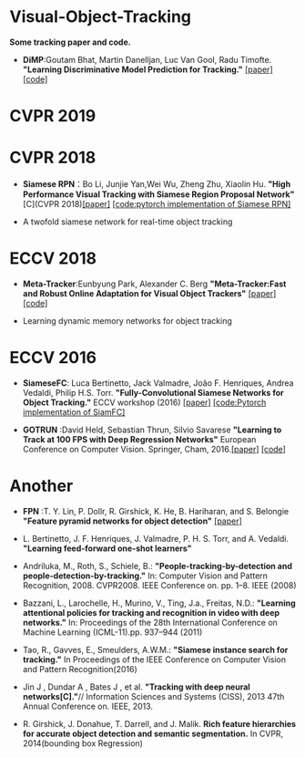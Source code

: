 # Visual-Object-Tracking
**Some tracking paper and code.**

* **DiMP**:Goutam Bhat, Martin Danelljan, Luc Van Gool, Radu Timofte.
**"Learning Discriminative Model Prediction for Tracking."**  [[paper]](https://arxiv.org/pdf/1904.07220.pdf)  [[code]](https://github.com/visionml/pytracking)   

# CVPR 2019



# CVPR 2018
* **Siamese RPN**：Bo Li, Junjie Yan,Wei Wu, Zheng Zhu, Xiaolin Hu.  **"High Performance Visual Tracking with Siamese Region Proposal Network"**[C](CVPR 2018)[[paper]](http://openaccess.thecvf.com/content_cvpr_2018/papers/Li_High_Performance_Visual_CVPR_2018_paper.pdf)  [[code:pytorch implementation of Siamese RPN]](https://github.com/HelloRicky123/Siamese-RPN)

* A twofold siamese network for real-time object tracking

# ECCV 2018
* **Meta-Tracker**:Eunbyung Park, Alexander C. Berg **"Meta-Tracker:Fast and Robust Online Adaptation for Visual Object Trackers"** [[paper]](https://arxiv.org/pdf/1801.03049.pdf)    [[code]](https://github.com/silverbottlep/meta_trackers)
 
*  Learning dynamic memory networks for object tracking
# ECCV 2016
* **SiameseFC**: Luca Bertinetto, Jack Valmadre, João F. Henriques, Andrea Vedaldi, Philip H.S. Torr. **"Fully-Convolutional Siamese Networks for Object Tracking."** ECCV workshop (2016)   [[paper]](https://arxiv.org/pdf/1606.09549.pdf)   [[code:Pytorch implementation of SiamFC]](https://github.com/StrangerZhang/SiamFC-PyTorch)

* **GOTRUN** :David Held, Sebastian Thrun, Silvio Savarese **"Learning to Track at 100 FPS with Deep Regression Networks"** European Conference on Computer Vision. Springer, Cham, 2016.[[paper]](https://arxiv.org/pdf/1604.01802.pdf) [[code]](https://github.com/davheld/GOTURN)



# Another

* **FPN** :T. Y. Lin, P. Dollr, R. Girshick, K. He, B. Hariharan, and S. Belongie **"Feature pyramid networks for object detection"** [[paper]](https://arxiv.org/pdf/1612.03144v2.pdf)

* L. Bertinetto, J. F. Henriques, J. Valmadre, P. H. S. Torr, and A. Vedaldi. **"Learning feed-forward one-shot learners"**

* Andriluka, M., Roth, S., Schiele, B.: **"People-tracking-by-detection and people-detection-by-tracking."** In: Computer Vision and Pattern Recognition, 2008. CVPR2008. IEEE Conference on. pp. 1–8. IEEE (2008)

* Bazzani, L., Larochelle, H., Murino, V., Ting, J.a., Freitas, N.D.: **"Learning attentional policies for tracking and recognition in video with deep networks."** In: Proceedings of the 28th International Conference on Machine Learning (ICML-11).pp. 937–944 (2011)



* Tao, R., Gavves, E., Smeulders, A.W.M.: **"Siamese instance search for tracking."** In Proceedings of the IEEE Conference on Computer Vision and Pattern Recognition(2016)

* Jin J , Dundar A , Bates J , et al. **"Tracking with deep neural networks[C]."**// Information Sciences and Systems (CISS), 2013 47th Annual Conference on. IEEE, 2013.


* R. Girshick, J. Donahue, T. Darrell, and J. Malik. **Rich feature hierarchies for accurate object detection and semantic segmentation.** In CVPR, 2014(bounding box Regression)
